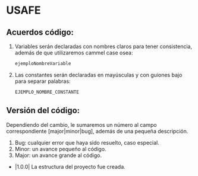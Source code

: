 

# USAFE

## Acuerdos código:
 
1. Variables serán declaradas con nombres claros para tener consistencia, además de que utilizaremos cammel case osea:
    ```sh
    ejemploNombreVariable
    ```
2. Las constantes serán declaradas en mayúsculas y con guiones bajo para separar palabras:
    ```sh
    EJEMPLO_NOMBRE_CONSTANTE
    ```

## Versión del código:

Dependiendo del cambio, le sumaremos un número al campo correspondiente [major|minor|bug], además de una pequeña descripción.

1. Bug: cualquier error que haya sido resuelto, caso especial. 
2. Minor: un avance pequeño al código.
3. Major: un avance grande al código.

* |1.0.0| La estructura del proyecto fue creada. 

